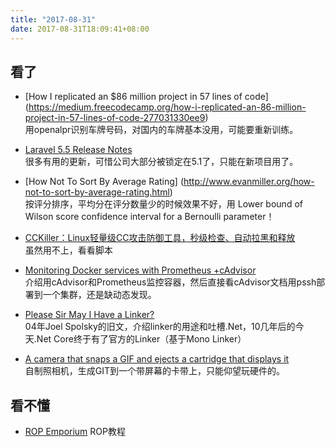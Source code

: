 ```yaml
---
title: "2017-08-31"
date: 2017-08-31T18:09:41+08:00
---
```


## 看了

+ [How I replicated an $86 million project in 57 lines of code] (https://medium.freecodecamp.org/how-i-replicated-an-86-million-project-in-57-lines-of-code-277031330ee9)\
  用openalpr识别车牌号码，对国内的车牌基本没用，可能要重新训练。

+ [Laravel 5.5 Release Notes](https://laravel.com/docs/5.5/releases)\
  很多有用的更新，可惜公司大部分被锁定在5.1了，只能在新项目用了。

+ [How Not To Sort By Average Rating]  (http://www.evanmiller.org/how-not-to-sort-by-average-rating.html)\
  按评分排序，平均分在评分数量少的时候效果不好，用 Lower bound of Wilson score confidence interval for a Bernoulli parameter！

+ [CCKiller：Linux轻量级CC攻击防御工具，秒级检查、自动拉黑和释放](https://zhangge.net/5066.html)\
  虽然用不上，看看脚本

+ [Monitoring Docker services with Prometheus +cAdvisor](https://www.ctl.io/developers/blog/post/monitoring-docker-services-with-prometheus/)\
  介绍用cAdvisor和Prometheus监控容器，然后直接看cAdvisor文档用pssh部署到一个集群，还是缺动态发现。

+ [Please Sir May I Have a Linker?](https://www.joelonsoftware.com/2004/01/28/please-sir-may-i-have-a-linker/)\
  04年Joel Spolsky的旧文，介绍linker的用途和吐槽.Net，10几年后的今天.Net Core终于有了官方的Linker（基于Mono Linker）

+ [A camera that snaps a GIF and ejects a cartridge that displays it](http://imgur.com/gallery/CG9w4)\
  自制照相机，生成GIT到一个带屏幕的卡带上，只能仰望玩硬件的。

## 看不懂

+ [ROP Emporium](https://ropemporium.com/) ROP教程